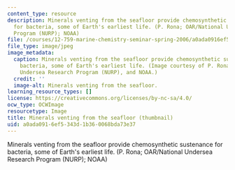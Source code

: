 ```yaml
---
content_type: resource
description: Minerals venting from the seafloor provide chemosynthetic sustenance
  for bacteria, some of Earth's earliest life. (P. Rona; OAR/National Undersea Research
  Program (NURP); NOAA)
file: /courses/12-759-marine-chemistry-seminar-spring-2006/a0ada0916ef5343d1b360068bda73e37_12-759s06-th.jpg
file_type: image/jpeg
image_metadata:
  caption: Minerals venting from the seafloor provide chemosynthetic sustenance for
    bacteria, some of Earth's earliest life. (Image courtesy of P. Rona, OAR/National
    Undersea Research Program (NURP), and NOAA.)
  credit: ''
  image-alt: Minerals venting from the seafloor.
learning_resource_types: []
license: https://creativecommons.org/licenses/by-nc-sa/4.0/
ocw_type: OCWImage
resourcetype: Image
title: Minerals venting from the seafloor (thumbnail)
uid: a0ada091-6ef5-343d-1b36-0068bda73e37
---
```

Minerals venting from the seafloor provide chemosynthetic sustenance for bacteria, some of Earth's earliest life. (P. Rona; OAR/National Undersea Research Program (NURP); NOAA)